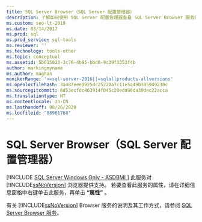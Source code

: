 ```yaml
---
title: SQL Server Browser（SQL Server 配置管理器）
description: 了解如何使用 SQL Server 配置管理器查看 SQL Server Browser 服务的属性。
ms.custom: seo-lt-2019
ms.date: 03/14/2017
ms.prod: sql
ms.prod_service: sql-tools
ms.reviewer: ''
ms.technology: tools-other
ms.topic: conceptual
ms.assetid: 5b615023-3c76-4b95-bbd0-9c39f3353f4b
author: markingmyname
ms.author: maghan
monikerRange: '>=sql-server-2016||=sqlallproducts-allversions'
ms.openlocfilehash: 3a487eeed925dc25220a7c11e5a49b305949230c
ms.sourcegitcommit: 6d53ecfdc463914f045c20eda96da39dec22acca
ms.translationtype: HT
ms.contentlocale: zh-CN
ms.lasthandoff: 08/26/2020
ms.locfileid: "88901768"
---
```

# <a name="sql-server-browser-sql-server-configuration-manager"></a>SQL Server Browser（SQL Server 配置管理器）
[!INCLUDE [SQL Server Windows Only - ASDBMI ](../../includes/applies-to-version/sql-windows-only-asdbmi.md)]
  此服务对 [!INCLUDE[ssNoVersion](../../includes/ssnoversion-md.md)] 浏览器提供支持。 若要查看此服务的属性，请在详细信息窗格中右键单击此服务，再单击 **“属性”** 。  
  
 有关 [!INCLUDE[ssNoVersion](../../includes/ssnoversion-md.md)] Browser 服务的说明及其工作方式，请参阅 [SQL Server Browser 服务](../../tools/configuration-manager/sql-server-browser-service.md)。  
  
  
